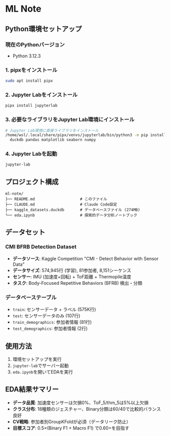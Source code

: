 # ML Note

## Python環境セットアップ

### 現在のPythonバージョン
- Python 3.12.3

### 1. pipxをインストール
```bash
sudo apt install pipx
```

### 2. Jupyter Labをインストール
```bash
pipx install jupyterlab
```

### 3. 必要なライブラリをJupyter Lab環境にインストール
```bash
# Jupyter Lab環境に直接ライブラリをインストール
/home/wsl/.local/share/pipx/venvs/jupyterlab/bin/python3 -m pip install \
  duckdb pandas matplotlib seaborn numpy
```

### 4. Jupyter Labを起動
```bash
jupyter-lab
```

## プロジェクト構成

```
ml-note/
├── README.md                    # このファイル
├── CLAUDE.md                    # Claude Code設定
├── kaggle_datasets.duckdb       # データベースファイル (274MB)
└── eda.ipynb                    # 探索的データ分析ノートブック
```

## データセット

### CMI BFRB Detection Dataset
- **データソース**: Kaggle Competition "CMI - Detect Behavior with Sensor Data"
- **データサイズ**: 574,945行 (学習), 81参加者, 8,151シーケンス
- **センサー**: IMU (加速度+回転) + ToF距離 + Thermopile温度
- **タスク**: Body-Focused Repetitive Behaviors (BFRB) 検出・分類

### データベーステーブル
- `train`: センサーデータ + ラベル (575K行)
- `test`: センサーデータのみ (107行)  
- `train_demographics`: 参加者情報 (81行)
- `test_demographics`: 参加者情報 (2行)

## 使用方法

1. 環境セットアップを実行
2. `jupyter-lab`でサーバー起動
3. `eda.ipynb`を開いてEDAを実行

## EDA結果サマリー

- **データ品質**: 加速度センサーは欠損0%、ToF_5/thm_5は5%以上欠損
- **クラス分布**: 18種類のジェスチャー、Binary分類は60/40で比較的バランス良好  
- **CV戦略**: 参加者別GroupKFoldが必須（データリーク防止）
- **目標スコア**: 0.5×(Binary F1 + Macro F1) で0.60+を目指す